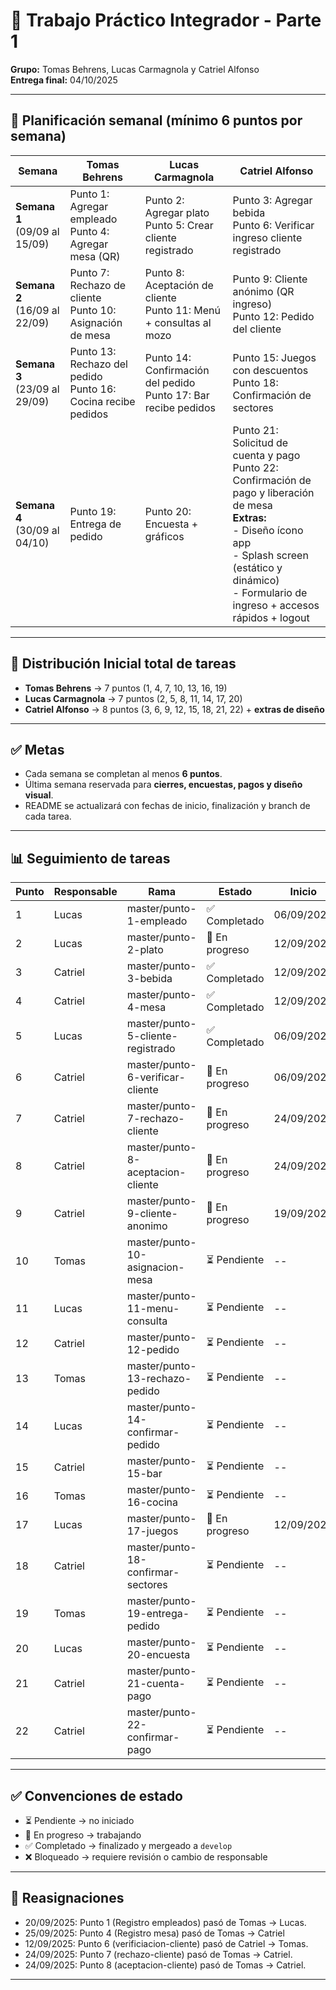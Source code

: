 # 📘 Trabajo Práctico Integrador - Parte 1  
**Grupo:** Tomas Behrens, Lucas Carmagnola y Catriel Alfonso  
**Entrega final:** 04/10/2025  

---

## 📆 Planificación semanal (mínimo 6 puntos por semana)

| Semana | Tomas Behrens | Lucas Carmagnola | Catriel Alfonso |
|--------|---------------|------------------|-----------------|
| **Semana 1** <br> (09/09 al 15/09) | Punto 1: Agregar empleado <br> Punto 4: Agregar mesa (QR) | Punto 2: Agregar plato <br> Punto 5: Crear cliente registrado | Punto 3: Agregar bebida <br> Punto 6: Verificar ingreso cliente registrado |
| **Semana 2** <br> (16/09 al 22/09) | Punto 7: Rechazo de cliente <br> Punto 10: Asignación de mesa | Punto 8: Aceptación de cliente <br> Punto 11: Menú + consultas al mozo | Punto 9: Cliente anónimo (QR ingreso) <br> Punto 12: Pedido del cliente |
| **Semana 3** <br> (23/09 al 29/09) | Punto 13: Rechazo del pedido <br> Punto 16: Cocina recibe pedidos | Punto 14: Confirmación del pedido <br> Punto 17: Bar recibe pedidos | Punto 15: Juegos con descuentos <br> Punto 18: Confirmación de sectores |
| **Semana 4** <br> (30/09 al 04/10) | Punto 19: Entrega de pedido | Punto 20: Encuesta + gráficos | Punto 21: Solicitud de cuenta y pago <br> Punto 22: Confirmación de pago y liberación de mesa <br> **Extras:**<br> - Diseño ícono app <br> - Splash screen (estático y dinámico) <br> - Formulario de ingreso + accesos rápidos + logout |

---

## 📌 Distribución Inicial total de tareas

- **Tomas Behrens** → 7 puntos (1, 4, 7, 10, 13, 16, 19)  
- **Lucas Carmagnola** → 7 puntos (2, 5, 8, 11, 14, 17, 20)  
- **Catriel Alfonso** → 8 puntos (3, 6, 9, 12, 15, 18, 21, 22) + **extras de diseño**

---

## ✅ Metas

- Cada semana se completan al menos **6 puntos**.  
- Última semana reservada para **cierres, encuestas, pagos y diseño visual**.  
- README se actualizará con fechas de inicio, finalización y branch de cada tarea.  

---

## 📊 Seguimiento de tareas

| Punto | Responsable | Rama                             |    Estado      |  Inicio    |     Fin     |
|-------|-------------|----------------------------------|----------------|------------|-------------|
| 1     | Lucas       | master/punto-1-empleado          | ✅ Completado  | 06/09/2025 | 23/09/2025 |
| 2     | Lucas       | master/punto-2-plato             | 🚧 En progreso | 12/09/2025 | ... |
| 3     | Catriel     | master/punto-3-bebida            | ✅ Completado | 12/09/2025 |20/09/2025 |
| 4     | Catriel       | master/punto-4-mesa              | ✅ Completado   | 12/09/2025 |25/09/2025 |
| 5     | Lucas       | master/punto-5-cliente-registrado| ✅ Completado  | 06/09/2025 | 12/09/2025 |
| 6     | Catriel     | master/punto-6-verificar-cliente | 🚧 En progreso| 06/09/2025 | |
| 7     | Catriel       | master/punto-7-rechazo-cliente   | 🚧 En progreso  | 24/09/2025 | -- |
| 8     | Catriel       | master/punto-8-aceptacion-cliente| 🚧 En progreso | 24/09/2025 | -- |
| 9     | Catriel     | master/punto-9-cliente-anonimo   | 🚧 En progreso | 19/09/2025 | ... |
| 10    | Tomas       | master/punto-10-asignacion-mesa  | ⏳ Pendiente | -- | -- |
| 11    | Lucas       | master/punto-11-menu-consulta    | ⏳ Pendiente | -- | -- |
| 12    | Catriel     | master/punto-12-pedido           | ⏳ Pendiente | -- | -- |
| 13    | Tomas       | master/punto-13-rechazo-pedido   | ⏳ Pendiente | -- | -- |
| 14    | Lucas       | master/punto-14-confirmar-pedido | ⏳ Pendiente | -- | -- |
| 15    | Catriel     | master/punto-15-bar              | ⏳ Pendiente | -- | -- |
| 16    | Tomas       | master/punto-16-cocina           | ⏳ Pendiente | -- | -- |
| 17    | Lucas       | master/punto-17-juegos           | 🚧 En progreso | 12/09/2025 | ... |
| 18    | Catriel     | master/punto-18-confirmar-sectores| ⏳ Pendiente | -- | -- |
| 19    | Tomas       | master/punto-19-entrega-pedido   | ⏳ Pendiente | -- | -- |
| 20    | Lucas       | master/punto-20-encuesta         | ⏳ Pendiente | -- | -- |
| 21    | Catriel     | master/punto-21-cuenta-pago      | ⏳ Pendiente | -- | -- |
| 22    | Catriel     | master/punto-22-confirmar-pago   | ⏳ Pendiente | -- | -- |

---

## ✅ Convenciones de estado
- ⏳ Pendiente → no iniciado  
- 🚧 En progreso → trabajando  
- ✅ Completado → finalizado y mergeado a `develop`  
- ❌ Bloqueado → requiere revisión o cambio de responsable  

---
## 🔄 Reasignaciones
- 20/09/2025: Punto 1 (Registro empleados) pasó de Tomas → Lucas.
- 25/09/2025: Punto 4 (Registro mesa) pasó de Tomas → Catriel
- 12/09/2025: Punto 6 (verificiacion-cliente) pasó de Catriel → Tomas.
- 24/09/2025: Punto 7 (rechazo-cliente) pasó de Tomas → Catriel.
- 24/09/2025: Punto 8 (aceptacion-cliente) pasó de Tomas → Catriel.

---

